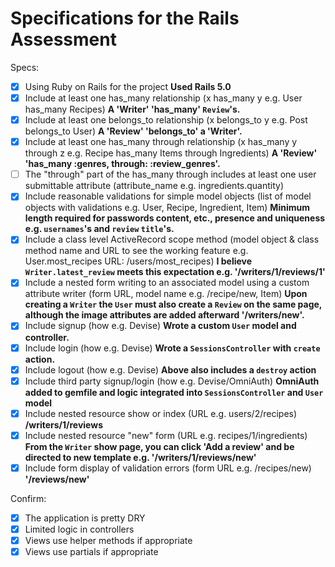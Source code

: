 # Specifications for the Rails Assessment

Specs:
- [x] Using Ruby on Rails for the project
**Used Rails 5.0**
- [x] Include at least one has_many relationship (x has_many y e.g. User has_many Recipes)
**A 'Writer' 'has_many' `Review`'s.**
- [x] Include at least one belongs_to relationship (x belongs_to y e.g. Post belongs_to User)
**A 'Review' 'belongs_to' a 'Writer'.**
- [x] Include at least one has_many through relationship (x has_many y through z e.g. Recipe has_many Items through Ingredients)
**A 'Review' 'has_many :genres, through: :review_genres'.**  
- [ ] The "through" part of the has_many through includes at least one user submittable attribute (attribute_name e.g. ingredients.quantity)
- [x] Include reasonable validations for simple model objects (list of model objects with validations e.g. User, Recipe, Ingredient, Item)
**Minimum length required for passwords content, etc., presence and uniqueness e.g. `usernames`'s and `review` `title`'s.**
- [x] Include a class level ActiveRecord scope method (model object & class method name and URL to see the working feature e.g. User.most_recipes URL: /users/most_recipes)
**I believe `Writer.latest_review` meets this expectation e.g. '/writers/1/reviews/1'**
- [x] Include a nested form writing to an associated model using a custom attribute writer (form URL, model name e.g. /recipe/new, Item)
**Upon creating a `Writer` the `User` must also create a `Review` on the same page, although the image attributes are added afterward '/writers/new'.**
- [x] Include signup (how e.g. Devise)
**Wrote a custom `User` model and controller.**
- [x] Include login (how e.g. Devise)
**Wrote a `SessionsController` with `create` action.**
- [x] Include logout (how e.g. Devise)
**Above also includes a `destroy` action**
- [x] Include third party signup/login (how e.g. Devise/OmniAuth)
**OmniAuth added to gemfile and logic integrated into `SessionsController` and `User` model**
- [x] Include nested resource show or index (URL e.g. users/2/recipes)
**/writers/1/reviews**
- [x] Include nested resource "new" form (URL e.g. recipes/1/ingredients)
**From the `Writer` show page, you can click 'Add a review' and be directed to new template e.g. '/writers/1/reviews/new'**
- [x] Include form display of validation errors (form URL e.g. /recipes/new)
**'/reviews/new'**

Confirm:
- [x] The application is pretty DRY
- [x] Limited logic in controllers
- [x] Views use helper methods if appropriate
- [x] Views use partials if appropriate
